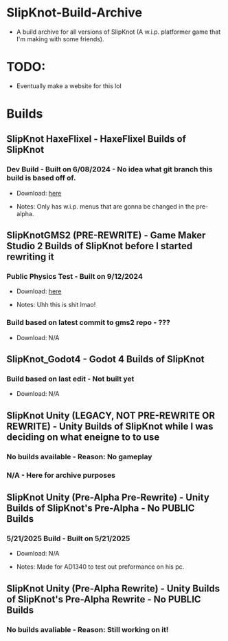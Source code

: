 # SlipKnot-Build-Archive

* A build archive for all versions of SlipKnot (A w.i.p. platformer game that I'm making with some friends).

# TODO:

* Eventually make a website for this lol

# Builds

## SlipKnot HaxeFlixel - HaxeFlixel Builds of SlipKnot

###  Dev Build - Built on 6/08/2024 - No idea what git branch this build is based off of.

- Download: [here](https://github.com/koishiGH/SlipKnot-Build-Archive/raw/refs/heads/main/HaxeFlixelBuilds/SlipKnot_DevBuild.zip)

- Notes: Only has w.i.p. menus that are gonna be changed in the pre-alpha.

## SlipKnotGMS2 (PRE-REWRITE) - Game Maker Studio 2 Builds of SlipKnot before I started rewriting it

### Public Physics Test - Built on 9/12/2024 

- Download: [here](https://github.com/koishiGH/SlipKnot-Build-Archive/raw/refs/heads/main/GameMakerStudio2Builds/SlipKnotGMS2-PubPhysicsTest.zip)

- Notes: Uhh this is shit lmao!

### Build based on latest commit to gms2 repo - ??? 

- Download: N/A

## SlipKnot_Godot4 - Godot 4 Builds of SlipKnot

### Build based on last edit - Not built yet

- Download: N/A

## SlipKnot Unity (LEGACY, NOT PRE-REWRITE OR REWRITE) - Unity Builds of SlipKnot while I was deciding on what eneigne to to use

### No builds available - Reason: No gameplay

### N/A - Here for archive purposes

## SlipKnot Unity (Pre-Alpha Pre-Rewrite) - Unity Builds of SlipKnot's Pre-Alpha - No **PUBLIC** Builds

### 5/21/2025 Build - Built on 5/21/2025

- Download: N/A

- Notes: Made for AD1340 to test out preformance on his pc.

## SlipKnot Unity (Pre-Alpha Rewrite) - Unity Builds of SlipKnot's Pre-Alpha Rewrite - No **PUBLIC** Builds

### No builds avaliable - Reason: Still working on it!
